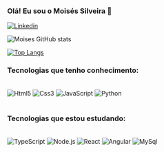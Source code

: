 ### Olá! Eu sou o Moisés Silveira 👋

[![Linkedin](https://img.shields.io/badge/LinkedIn-0077B5?style=for-the-badge&logo=linkedin&logoColor=white)](https://www.linkedin.com/in/moises-silveira-b35645220/)

![Moises GitHub stats](https://github-readme-stats.vercel.app/api?username=mmsilveira18&show_icons=true&theme=dracula)

[![Top Langs](https://github-readme-stats.vercel.app/api/top-langs/?username=mmsilveira18&layout=compact)](https://github.com/mmsilveira18/github-readme-stats)

### Tecnologias que tenho conhecimento:

<div style= "display: inline block"><br/>
    <img align= "center" alt="Html5" src="https://img.shields.io/badge/HTML5-E34F26?style=for-the-badge&logo=html5&logoColor=white"/>
    <img align= "center" alt="Css3" src= "https://img.shields.io/badge/CSS3-1572B6?style=for-the-badge&logo=css3&logoColor=white" />
    <img align= "center" alt="JavaScript" src="https://img.shields.io/badge/JavaScript-F7DF1E?style=for-the-badge&logo=javascript&logoColor=black" />
    <img align= "center" alt="Python" src= "https://img.shields.io/badge/Python-14354C?style=for-the-badge&logo=python&logoColor=white" />
</div><br/>

### Tecnologias que estou estudando:

<div style= "display: inline block"><br/>
    <img align= "center" alt="TypeScript" src="https://img.shields.io/badge/TypeScript-007ACC?style=for-the-badge&logo=typescript&logoColor=white" />
    <img align= "center" alt="Node.js" src="https://img.shields.io/badge/Node.js-43853D?style=for-the-badge&logo=node.js&logoColor=white" />
    <img align= "center" alt="React" src="https://img.shields.io/badge/React-20232A?style=for-the-badge&logo=react&logoColor=61DAFB" />
    <img align= "center" alt="Angular" src="https://img.shields.io/badge/Angular-DD0031?style=for-the-badge&logo=angular&logoColor=white"/>
    <img align= "center" alt="MySql" src="https://img.shields.io/badge/MySQL-FFA500?style=for-the-badge&logo=mysql&logoColor=white"/>
</div>    
